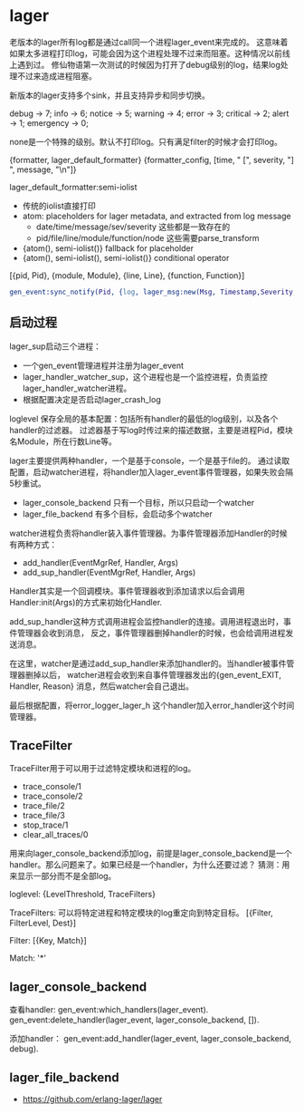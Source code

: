 # lager

老版本的lager所有log都是通过call同一个进程lager_event来完成的。
这意味着如果太多进程打印log，可能会因为这个进程处理不过来而阻塞。这种情况以前线上遇到过。
修仙物语第一次测试的时候因为打开了debug级别的log，结果log处理不过来造成进程阻塞。

新版本的lager支持多个sink，并且支持异步和同步切换。


debug -> 7;
info -> 6;
notice -> 5;
warning -> 4;
error -> 3;
critical -> 2;
alert -> 1;
emergency -> 0;

none是一个特殊的级别。默认不打印log。只有满足filter的时候才会打印log。

{formatter, lager_default_formatter}
{formatter_config, [time, " [", severity, "] ", message, "\n"]}


lager_default_formatter:semi-iolist
* 传统的iolist直接打印
* atom: placeholders for lager metadata, and extracted from log message
    * date/time/message/sev/severity 这些都是一致存在的
    * pid/file/line/module/function/node 这些需要parse_transform
* {atom(), semi-iolist()} fallback for placeholder
* {atom(), semi-iolist(), semi-iolist()} conditional operator


[{pid, Pid}, {module, Module}, {line, Line}, {function, Function}]


```erlang
gen_event:sync_notify(Pid, {log, lager_msg:new(Msg, Timestamp,Severity, Metadata, Destinations)});
```


## 启动过程

lager_sup启动三个进程：
* 一个gen_event管理进程并注册为lager_event
* lager_handler_watcher_sup，这个进程也是一个监控进程，负责监控lager_handler_watcher进程。
* 根据配置决定是否启动lager_crash_log

loglevel 保存全局的基本配置：包括所有handler的最低的log级别，以及各个handler的过滤器。
过滤器基于写log时传过来的描述数据，主要是进程Pid，模块名Module，所在行数Line等。

lager主要提供两种handler，一个是基于console，一个是基于file的。
通过读取配置，启动watcher进程，将handler加入lager_event事件管理器，如果失败会隔5秒重试。
* lager_console_backend 只有一个目标，所以只启动一个watcher
* lager_file_backend 有多个目标，会启动多个watcher

watcher进程负责将handler装入事件管理器。为事件管理器添加Handler的时候有两种方式：
* add_handler(EventMgrRef, Handler, Args)
* add_sup_handler(EventMgrRef, Handler, Args)

Handler其实是一个回调模块。事件管理器收到添加请求以后会调用Handler:init(Args)的方式来初始化Handler.

add_sup_handler这种方式调用进程会监控handler的连接。调用进程退出时，事件管理器会收到消息，
反之，事件管理器删掉handler的时候，也会给调用进程发送消息。

在这里，watcher是通过add_sup_handler来添加handler的。当handler被事件管理器删掉以后，
watcher进程会收到来自事件管理器发出的{gen_event_EXIT, Handler, Reason} 消息，然后watcher会自己退出。


最后根据配置，将error_logger_lager_h 这个handler加入error_handler这个时间管理器。

## TraceFilter

TraceFilter用于可以用于过滤特定模块和进程的log。
* trace_console/1
* trace_console/2
* trace_file/2
* trace_file/3
* stop_trace/1
* clear_all_traces/0

用来向lager_console_backend添加log，前提是lager_console_backend是一个handler。那么问题来了。如果已经是一个handler，为什么还要过滤？
猜测：用来显示一部分而不是全部log。

loglevel: {LevelThreshold, TraceFilters}

TraceFilters: 可以将特定进程和特定模块的log重定向到特定目标。
[{Filter, FilterLevel, Dest}]

Filter: [{Key, Match}]

Match: '\*'


## lager_console_backend

查看handler:
gen_event:which_handlers(lager_event).
gen_event:delete_handler(lager_event, lager_console_backend, []).

添加handler：
gen_event:add_handler(lager_event, lager_console_backend, debug).

## lager_file_backend



* https://github.com/erlang-lager/lager
